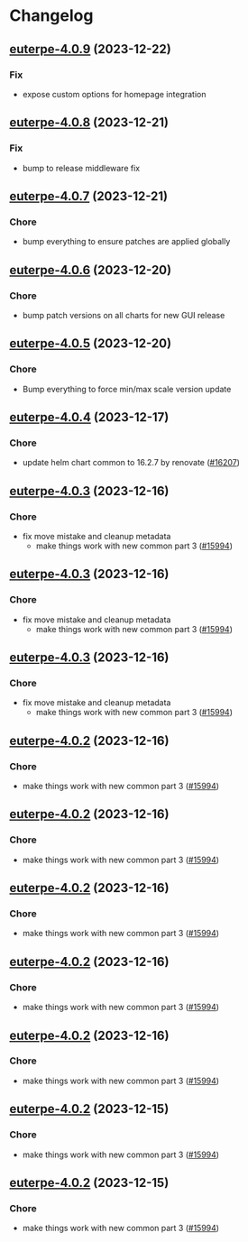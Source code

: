 # Changelog



## [euterpe-4.0.9](https://github.com/truecharts/charts/compare/euterpe-4.0.8...euterpe-4.0.9) (2023-12-22)

### Fix

- expose custom options for homepage integration
  
  


## [euterpe-4.0.8](https://github.com/truecharts/charts/compare/euterpe-4.0.7...euterpe-4.0.8) (2023-12-21)

### Fix

- bump to release middleware fix
  
  


## [euterpe-4.0.7](https://github.com/truecharts/charts/compare/euterpe-4.0.6...euterpe-4.0.7) (2023-12-21)

### Chore

- bump everything to ensure patches are applied globally
  
  


## [euterpe-4.0.6](https://github.com/truecharts/charts/compare/euterpe-4.0.5...euterpe-4.0.6) (2023-12-20)

### Chore

- bump patch versions on all charts for new GUI release
  
  


## [euterpe-4.0.5](https://github.com/truecharts/charts/compare/euterpe-4.0.4...euterpe-4.0.5) (2023-12-20)

### Chore

- Bump everything to force min/max scale version update
  
  


## [euterpe-4.0.4](https://github.com/truecharts/charts/compare/euterpe-4.0.3...euterpe-4.0.4) (2023-12-17)

### Chore

- update helm chart common to 16.2.7 by renovate ([#16207](https://github.com/truecharts/charts/issues/16207))
  
  


## [euterpe-4.0.3](https://github.com/truecharts/charts/compare/euterpe-3.0.13...euterpe-4.0.3) (2023-12-16)

### Chore

- fix move mistake and cleanup metadata
  - make things work with new common part 3 ([#15994](https://github.com/truecharts/charts/issues/15994))
  
  


## [euterpe-4.0.3](https://github.com/truecharts/charts/compare/euterpe-3.0.13...euterpe-4.0.3) (2023-12-16)

### Chore

- fix move mistake and cleanup metadata
  - make things work with new common part 3 ([#15994](https://github.com/truecharts/charts/issues/15994))
  
  


## [euterpe-4.0.3](https://github.com/truecharts/charts/compare/euterpe-3.0.13...euterpe-4.0.3) (2023-12-16)

### Chore

- fix move mistake and cleanup metadata
  - make things work with new common part 3 ([#15994](https://github.com/truecharts/charts/issues/15994))
  
  


## [euterpe-4.0.2](https://github.com/truecharts/charts/compare/euterpe-3.0.13...euterpe-4.0.2) (2023-12-16)

### Chore

- make things work with new common part 3 ([#15994](https://github.com/truecharts/charts/issues/15994))
  
  


## [euterpe-4.0.2](https://github.com/truecharts/charts/compare/euterpe-3.0.13...euterpe-4.0.2) (2023-12-16)

### Chore

- make things work with new common part 3 ([#15994](https://github.com/truecharts/charts/issues/15994))
  
  


## [euterpe-4.0.2](https://github.com/truecharts/charts/compare/euterpe-3.0.13...euterpe-4.0.2) (2023-12-16)

### Chore

- make things work with new common part 3 ([#15994](https://github.com/truecharts/charts/issues/15994))
  
  


## [euterpe-4.0.2](https://github.com/truecharts/charts/compare/euterpe-3.0.13...euterpe-4.0.2) (2023-12-16)

### Chore

- make things work with new common part 3 ([#15994](https://github.com/truecharts/charts/issues/15994))
  
  


## [euterpe-4.0.2](https://github.com/truecharts/charts/compare/euterpe-3.0.13...euterpe-4.0.2) (2023-12-16)

### Chore

- make things work with new common part 3 ([#15994](https://github.com/truecharts/charts/issues/15994))
  
  


## [euterpe-4.0.2](https://github.com/truecharts/charts/compare/euterpe-3.0.13...euterpe-4.0.2) (2023-12-15)

### Chore

- make things work with new common part 3 ([#15994](https://github.com/truecharts/charts/issues/15994))
  
  


## [euterpe-4.0.2](https://github.com/truecharts/charts/compare/euterpe-3.0.13...euterpe-4.0.2) (2023-12-15)

### Chore

- make things work with new common part 3 ([#15994](https://github.com/truecharts/charts/issues/15994))
  
  